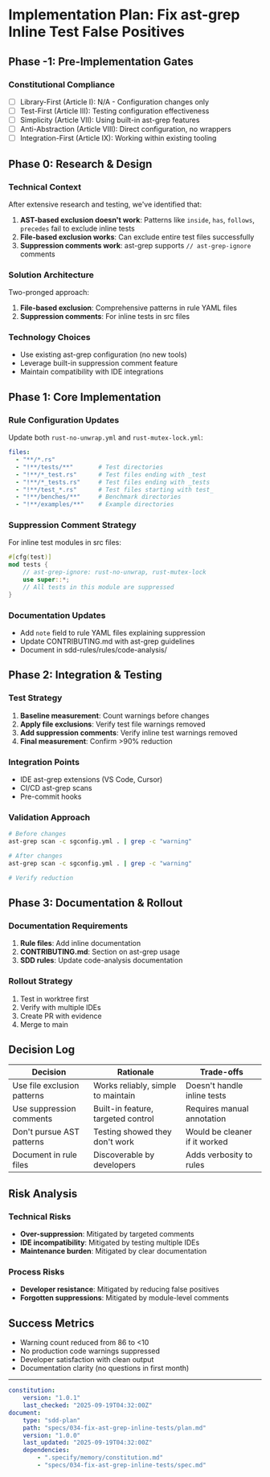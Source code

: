 # Implementation Plan: Fix ast-grep Inline Test False Positives

## Phase -1: Pre-Implementation Gates

### Constitutional Compliance
- [ ] Library-First (Article I): N/A - Configuration changes only
- [ ] Test-First (Article III): Testing configuration effectiveness
- [ ] Simplicity (Article VII): Using built-in ast-grep features
- [ ] Anti-Abstraction (Article VIII): Direct configuration, no wrappers
- [ ] Integration-First (Article IX): Working within existing tooling

## Phase 0: Research & Design

### Technical Context

After extensive research and testing, we've identified that:

1. **AST-based exclusion doesn't work**: Patterns like `inside`, `has`, `follows`, `precedes` fail to exclude inline tests
2. **File-based exclusion works**: Can exclude entire test files successfully
3. **Suppression comments work**: ast-grep supports `// ast-grep-ignore` comments

### Solution Architecture

Two-pronged approach:
1. **File-based exclusion**: Comprehensive patterns in rule YAML files
2. **Suppression comments**: For inline tests in src files

### Technology Choices

- Use existing ast-grep configuration (no new tools)
- Leverage built-in suppression comment feature
- Maintain compatibility with IDE integrations

## Phase 1: Core Implementation

### Rule Configuration Updates

Update both `rust-no-unwrap.yml` and `rust-mutex-lock.yml`:

```yaml
files:
  - "**/*.rs"
  - "!**/tests/**"       # Test directories
  - "!**/*_test.rs"      # Test files ending with _test
  - "!**/*_tests.rs"     # Test files ending with _tests
  - "!**/test_*.rs"      # Test files starting with test_
  - "!**/benches/**"     # Benchmark directories
  - "!**/examples/**"    # Example directories
```

### Suppression Comment Strategy

For inline test modules in src files:

```rust
#[cfg(test)]
mod tests {
    // ast-grep-ignore: rust-no-unwrap, rust-mutex-lock
    use super::*;
    // All tests in this module are suppressed
}
```

### Documentation Updates

- Add `note` field to rule YAML files explaining suppression
- Update CONTRIBUTING.md with ast-grep guidelines
- Document in sdd-rules/rules/code-analysis/

## Phase 2: Integration & Testing

### Test Strategy

1. **Baseline measurement**: Count warnings before changes
2. **Apply file exclusions**: Verify test file warnings removed
3. **Add suppression comments**: Verify inline test warnings removed
4. **Final measurement**: Confirm >90% reduction

### Integration Points

- IDE ast-grep extensions (VS Code, Cursor)
- CI/CD ast-grep scans
- Pre-commit hooks

### Validation Approach

```bash
# Before changes
ast-grep scan -c sgconfig.yml . | grep -c "warning"

# After changes
ast-grep scan -c sgconfig.yml . | grep -c "warning"

# Verify reduction
```

## Phase 3: Documentation & Rollout

### Documentation Requirements

1. **Rule files**: Add inline documentation
2. **CONTRIBUTING.md**: Section on ast-grep usage
3. **SDD rules**: Update code-analysis documentation

### Rollout Strategy

1. Test in worktree first
2. Verify with multiple IDEs
3. Create PR with evidence
4. Merge to main

## Decision Log

| Decision | Rationale | Trade-offs |
|----------|-----------|------------|
| Use file exclusion patterns | Works reliably, simple to maintain | Doesn't handle inline tests |
| Use suppression comments | Built-in feature, targeted control | Requires manual annotation |
| Don't pursue AST patterns | Testing showed they don't work | Would be cleaner if it worked |
| Document in rule files | Discoverable by developers | Adds verbosity to rules |

## Risk Analysis

### Technical Risks

- **Over-suppression**: Mitigated by targeted comments
- **IDE incompatibility**: Mitigated by testing multiple IDEs
- **Maintenance burden**: Mitigated by clear documentation

### Process Risks

- **Developer resistance**: Mitigated by reducing false positives
- **Forgotten suppressions**: Mitigated by module-level comments

## Success Metrics

- Warning count reduced from 86 to <10
- No production code warnings suppressed
- Developer satisfaction with clean output
- Documentation clarity (no questions in first month)

---

```yaml
constitution:
    version: "1.0.1"
    last_checked: "2025-09-19T04:32:00Z"
document:
    type: "sdd-plan"
    path: "specs/034-fix-ast-grep-inline-tests/plan.md"
    version: "1.0.0"
    last_updated: "2025-09-19T04:32:00Z"
    dependencies:
        - ".specify/memory/constitution.md"
        - "specs/034-fix-ast-grep-inline-tests/spec.md"
```